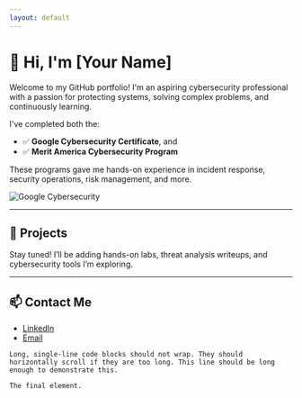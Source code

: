 ```yaml
---
layout: default
---
```




# 👋 Hi, I'm [Your Name]

Welcome to my GitHub portfolio! I'm an aspiring cybersecurity professional with a passion for protecting systems, solving complex problems, and continuously learning.

I've completed both the:

- ✅ **Google Cybersecurity Certificate**, and  
- ✅ **Merit America Cybersecurity Program**

These programs gave me hands-on experience in incident response, security operations, risk management, and more.

![Google Cybersecurity](assets/google-cybersecurity.png) <!-- Replace with your actual image path -->

---

## 🔧 Projects

Stay tuned! I’ll be adding hands-on labs, threat analysis writeups, and cybersecurity tools I’m exploring.

---

## 📫 Contact Me

- [LinkedIn](https://linkedin.com/in/yourprofile)
- [Email](mailto:youremail@example.com)

```
Long, single-line code blocks should not wrap. They should horizontally scroll if they are too long. This line should be long enough to demonstrate this.
```

```
The final element.
```
